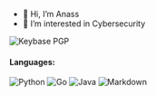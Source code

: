 - 👋 Hi, I’m Anass
- 👀 I’m interested in Cybersecurity

![Keybase PGP](https://img.shields.io/keybase/pgp/4nass)

#### Languages:

![Python](https://img.shields.io/badge/Python-3.12-%233776AB.svg?style=for-the-badge&logo=python&logoColor=white)
![Go](https://img.shields.io/badge/Go-1.22-%2300ADD8.svg?style=for-the-badge&logo=go&logoColor=white)
![Java](https://img.shields.io/badge/Java-22-%23ED8B00.svg?style=for-the-badge&logo=java&logoColor=white)
![Markdown](https://img.shields.io/badge/markdown-%23000000.svg?style=for-the-badge&logo=markdown&logoColor=white)
